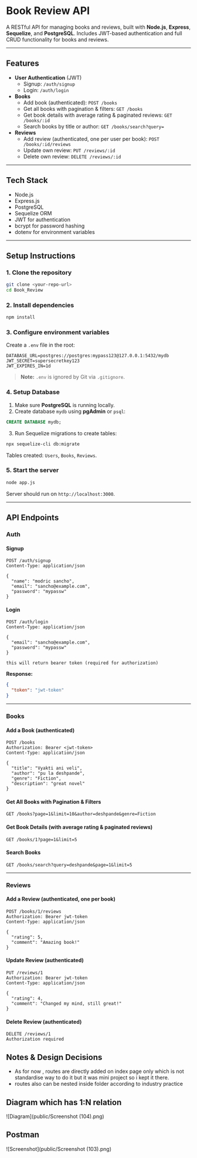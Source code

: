 # Book Review API

A RESTful API for managing books and reviews, built with **Node.js**, **Express**, **Sequelize**, and **PostgreSQL**. Includes JWT-based authentication and full CRUD functionality for books and reviews.

---

## Features

- **User Authentication** (JWT)
  - Signup: `/auth/signup`
  - Login: `/auth/login`
- **Books**
  - Add book (authenticated): `POST /books`
  - Get all books with pagination & filters: `GET /books`
  - Get book details with average rating & paginated reviews: `GET /books/:id`
  - Search books by title or author: `GET /books/search?query=`
- **Reviews**
  - Add review (authenticated, one per user per book): `POST /books/:id/reviews`
  - Update own review: `PUT /reviews/:id`
  - Delete own review: `DELETE /reviews/:id`

---

## Tech Stack

- Node.js
- Express.js
- PostgreSQL
- Sequelize ORM
- JWT for authentication
- bcrypt for password hashing
- dotenv for environment variables

---

## Setup Instructions

### 1. Clone the repository

```bash
git clone <your-repo-url>
cd Book_Review
```

### 2. Install dependencies

```bash
npm install
```

### 3. Configure environment variables

Create a `.env` file in the root:

```
DATABASE_URL=postgres://postgres:mypass123@127.0.0.1:5432/mydb
JWT_SECRET=supersecretkey123
JWT_EXPIRES_IN=1d
```

> **Note:** `.env` is ignored by Git via `.gitignore`.

### 4. Setup Database

1. Make sure **PostgreSQL** is running locally.
2. Create database `mydb` using **pgAdmin** or `psql`:

```sql
CREATE DATABASE mydb;
```

3. Run Sequelize migrations to create tables:

```bash
npx sequelize-cli db:migrate
```

Tables created: `Users`, `Books`, `Reviews`.

### 5. Start the server

```bash
node app.js
```

Server should run on `http://localhost:3000`.

---

## API Endpoints

### Auth

#### Signup

```http
POST /auth/signup
Content-Type: application/json

{
  "name": "modric sancho",
  "email": "sancho@example.com",
  "password": "mypassw"
}
```

#### Login

```http
POST /auth/login
Content-Type: application/json

{
  "email": "sancho@example.com",
  "password": "mypassw"
}

this will return bearer token (required for authorization)
```

**Response:**

```json
{
  "token": "jwt-token"
}
```

---

### Books

#### Add a Book (authenticated)

```http
POST /books
Authorization: Bearer <jwt-token>
Content-Type: application/json

{
  "title": "Vyakti ani veli",
  "author": "pu la deshpande",
  "genre": "Fiction",
  "description": "great novel"
}
```

#### Get All Books with Pagination & Filters

```http
GET /books?page=1&limit=10&author=deshpande&genre=Fiction
```

#### Get Book Details (with average rating & paginated reviews)

```http
GET /books/1?page=1&limit=5
```

#### Search Books

```http
GET /books/search?query=deshpande&page=1&limit=5
```

---

### Reviews

#### Add a Review (authenticated, one per book)

```http
POST /books/1/reviews
Authorization: Bearer jwt-token
Content-Type: application/json

{
  "rating": 5,
  "comment": "Amazing book!"
}
```

#### Update Review (authenticated)

```http
PUT /reviews/1
Authorization: Bearer jwt-token
Content-Type: application/json

{
  "rating": 4,
  "comment": "Changed my mind, still great!"
}
```

#### Delete Review (authenticated)

```http
DELETE /reviews/1
Authorization required
```


## Notes & Design Decisions

- As for now , routes are directly added on index page only which is not standardise way to do it but it was mini project so i kept it there.
- routes also can be nested inside folder according to industry practice

## Diagram which has 1:N relation
![Diagram](public/Screenshot (104).png)

## Postman
![Screenshot](public/Screenshot (103).png)



